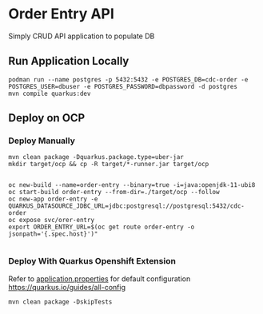 # Order Entry API
Simply CRUD API application to populate DB

## Run Application Locally
```
podman run --name postgres -p 5432:5432 -e POSTGRES_DB=cdc-order -e POSTGRES_USER=dbuser -e POSTGRES_PASSWORD=dbpassword -d postgres
mvn compile quarkus:dev
```

## Deploy on OCP
### Deploy Manually
```
mvn clean package -Dquarkus.package.type=uber-jar
mkdir target/ocp && cp -R target/*-runner.jar target/ocp
   

oc new-build --name=order-entry --binary=true -i=java:openjdk-11-ubi8
oc start-build order-entry --from-dir=./target/ocp --follow
oc new-app order-entry -e QUARKUS_DATASOURCE_JDBC_URL=jdbc:postgresql://postgresql:5432/cdc-order
oc expose svc/orer-entry 
export ORDER_ENTRY_URL=$(oc get route order-entry -o jsonpath='{.spec.host}')"


```
### Deploy With Quarkus Openshift Extension
Refer to [application.properties](src/main/resources/application.properties) for default configuration
https://quarkus.io/guides/all-config
```
mvn clean package -DskipTests
```